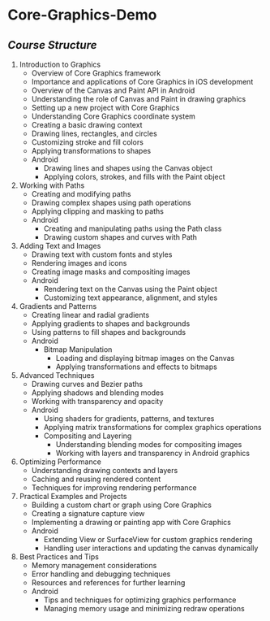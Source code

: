 # Core-Graphics-Demo
## *Course Structure*

1. Introduction to Graphics
    - Overview of Core Graphics framework
    - Importance and applications of Core Graphics in iOS development
    - Overview of the Canvas and Paint API in Android
    - Understanding the role of Canvas and Paint in drawing graphics
    - Setting up a new project with Core Graphics
    - Understanding Core Graphics coordinate system
    - Creating a basic drawing context
    - Drawing lines, rectangles, and circles
    - Customizing stroke and fill colors
    - Applying transformations to shapes
    - Android
        - Drawing lines and shapes using the Canvas object
        - Applying colors, strokes, and fills with the Paint object
2. Working with Paths
    - Creating and modifying paths
    - Drawing complex shapes using path operations
    - Applying clipping and masking to paths
    - Android
        - Creating and manipulating paths using the Path class
        - Drawing custom shapes and curves with Path
3. Adding Text and Images
    - Drawing text with custom fonts and styles
    - Rendering images and icons
    - Creating image masks and compositing images
    - Android
        - Rendering text on the Canvas using the Paint object
        - Customizing text appearance, alignment, and styles
4. Gradients and Patterns
    - Creating linear and radial gradients
    - Applying gradients to shapes and backgrounds
    - Using patterns to fill shapes and backgrounds
    - Android
        - Bitmap Manipulation
            - Loading and displaying bitmap images on the Canvas
            - Applying transformations and effects to bitmaps
5. Advanced Techniques
    - Drawing curves and Bezier paths
    - Applying shadows and blending modes
    - Working with transparency and opacity
    - Android
        - Using shaders for gradients, patterns, and textures
        - Applying matrix transformations for complex graphics operations
        - Compositing and Layering
            - Understanding blending modes for compositing images
            - Working with layers and transparency in Android graphics
6. Optimizing Performance
    - Understanding drawing contexts and layers
    - Caching and reusing rendered content
    - Techniques for improving rendering performance
7. Practical Examples and Projects
    - Building a custom chart or graph using Core Graphics
    - Creating a signature capture view
    - Implementing a drawing or painting app with Core Graphics
    - Android
        - Extending View or SurfaceView for custom graphics rendering
        - Handling user interactions and updating the canvas dynamically
8. Best Practices and Tips
    - Memory management considerations
    - Error handling and debugging techniques
    - Resources and references for further learning
    - Android
        - Tips and techniques for optimizing graphics performance
        - Managing memory usage and minimizing redraw operations
